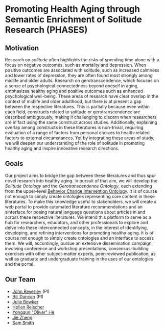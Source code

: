 # Promoting Health Aging through Semantic Enrichment of Solitude Research (PHASES)

## Motivation
Research on _solitude_ often highlights the risks of spending time alone with a focus on negative outcomes, such as mortality and depression. When positive outcomes are associated with solitude, such as increased calmness and lower rates of depression, they are often found most strongly among midlife and older adults. Research on gerotranscendence, which focuses on a sense of psychological connectedness beyond oneself in aging, emphasizes healthy aging and positive outcomes such as enhanced psychological well-being. These areas of research have clear overlap in the context of midlife and older adulthood, but there is at present a gap between the respective literatures. This is partially because even within each field, constructs related to solitude or gerotranscendence are described ambiguously, making it challenging to discern when researchers are in fact using the same construct across studies. Additionally, explaining overlap among constructs in these literatures is non-trivial, requiring evaluation of a range of factors from personal choices to health-related factors to external circumstances. Yet by integrating these areas of study, we will deepen our understanding of the role of solitude in promoting healthy aging and inspire innovative research directions.

## Goals
Our project aims to bridge the gap between these literatures and thus spur novel research into healthy aging. In pursuit of that aim, we will develop the *Solitude Ontology* and the *Gerotranscendence Ontology*, each extending from the upper-level [Behavior Change Intervention Ontology](https://www.bciontology.org/). It is of course not enough to simply create ontologies representing core content in these literatures. To make this knowledge useful to stakeholders, we will create a web portal to provide automated literature recommendations and an sinterface for posing natural language questions about articles in and across these respective literatures. We intend this platform to serve as a hub for researchers, educators, and other professionals to explore and delve into these interconnected concepts, in the interest of identifying, developing, and refining interventions for promoting healthy aging. It is of course not enough to simply create ontologies and an interface to access them. We will, accordingly, pursue an extensive dissemination campaign, involving conference and workshop presentations, consensus-building exercises with other subject-matter experts, peer-reviewed publication, as well as graduate and undergraduate training in the uses of our ontologies and the portal.

## Our Team
- [John Beverley](https://johnbeverley.com/) (PI)
- [Bill Duncan](https://www.linkedin.com/in/biduncan/) (PI)
- [Julie Bowker](https://arts-sciences.buffalo.edu/psychology/faculty/faculty-directory/bowker.html)
- [Hollen Reischer](https://arts-sciences.buffalo.edu/psychology/faculty/faculty-directory/reischer.html)
- [Yongqun "Oliver" He](https://hegroup.org/aboutUs/Oliver.html)
- [Jie Zheng](https://scholar.google.com/citations?user=LY69DAsAAAAJ)
- [Sam Smith](https://observablehq.com/@smithgit)
